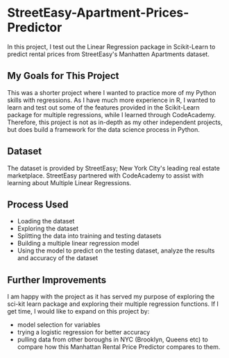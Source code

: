 # StreetEasy-Apartment-Prices-Predictor
In this project, I test out the Linear Regression package in Scikit-Learn to predict rental prices from StreetEasy's Manhatten Apartments dataset.

## My Goals for This Project

This was a shorter project where I wanted to practice more of my Python skills with regressions. As I have much more experience in R, I wanted to learn and test out some of the features provided in the Scikit-Learn package for multiple regressions, while I learned through CodeAcademy. Therefore, this project is not as in-depth as my other independent projects, but does build a framework for the data science process in Python.

## Dataset

The dataset is provided by StreetEasy; New York City's leading real estate marketplace. StreetEasy partnered with CodeAcademy to assist with learning about Multiple Linear Regressions.

## Process Used
* Loading the dataset
* Exploring the dataset
* Splitting the data into training and testing datasets
* Building a multiple linear regression model
* Using the model to predict on the testing dataset, analyze the results and accuracy of the dataset

## Further Improvements

I am happy with the project as it has served my purpose of exploring the sci-kit learn package and exploring their multiple regression functions. If I get time, I would like to expand on this project by:

* model selection for variables
* trying a logistic regression for better accuracy
* pulling data from other boroughs in NYC (Brooklyn, Queens etc) to compare how this Manhattan Rental Price Predictor compares to them.
